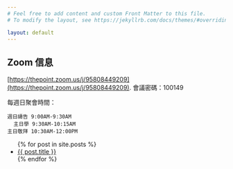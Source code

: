 ```yaml
---
# Feel free to add content and custom Front Matter to this file.
# To modify the layout, see https://jekyllrb.com/docs/themes/#overriding-theme-defaults

layout: default
---
```


## Zoom 信息

[https://thepoint.zoom.us/j/95808449209](https://thepoint.zoom.us/j/95808449209).
會議密碼：100149

每週日聚會時間：
```
週日禱告 9:00AM-9:30AM
  主日學 9:30AM-10:15AM
主日敬拜 10:30AM-12:00PM
```

<ul>
  {% for post in site.posts %}
    <li>
      <a href="{{ post.url }}">{{ post.title }}</a>
    </li>
  {% endfor %}
</ul>
